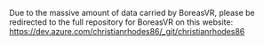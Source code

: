 Due to the massive amount of data carried by BoreasVR, please be redirected to the full repository for BoreasVR on this website:
https://dev.azure.com/christianrhodes86/_git/christianrhodes86
